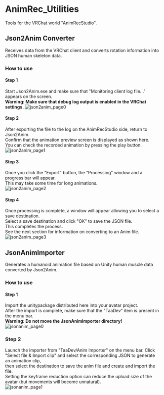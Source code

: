 # AnimRec_Utilities
Tools for the VRChat world "AnimRecStudio".

## Json2Anim Converter
Receives data from the VRChat client and converts rotation information into JSON human skeleton data.
### How to use
#### Step 1
Start Json2Anim.exe and make sure that "Monitoring client log file..." appears on the screen.  
**Warning: Make sure that debug log output is enabled in the VRChat settings.**
![json2anim_page0](https://github.com/user-attachments/assets/5dd85222-29b5-486f-99a8-3d07f5a971e5)
#### Step 2
After exporting the file to the log on the AnimRecStudio side, return to Json2Anim.  
Confirm that the animation preview screen is displayed as shown here.  
You can check the recorded animation by pressing the play button.  
![json2anim_page1](https://github.com/user-attachments/assets/bb1c79e5-d439-46c6-8129-e3a76fd7856e)
#### Step 3
Once you click the "Export" button, the "Processing" window and a progress bar will appear.  
This may take some time for long animations.  
![json2anim_page2](https://github.com/user-attachments/assets/6e79b57e-4f2e-4978-a768-c551429df493)
#### Step 4
Once processing is complete, a window will appear allowing you to select a save destination.  
Select a save destination and click "OK" to save the JSON file.  
This completes the process.  
See the next section for information on converting to an Anim file.  
![json2anim_page3](https://github.com/user-attachments/assets/867be11b-06cd-4c6e-8c89-152dad96c873)

## JsonAnimImporter
Generates a humanoid animation file based on Unity human muscle data converted by Json2Anim.
### How to use
#### Step 1
Import the unitypackage distributed here into your avatar project.  
After the import is complete, make sure that the "TaaDev" item is present in the menu bar.  
**Warning: Do not move the JsonAnimImporter directory!**
![jsonanim_page0](https://github.com/user-attachments/assets/f0537021-b84d-4bc4-b2ec-e081ddf12468)
### Step 2
Launch the importer from "TaaDev/Anim Importer" on the menu bar.
Click "Select file & Import clip" and select the corresponding JSON to generate an animation clip,  
then select the destination to save the anim file and create and import the file.  
Setting the keyframe reduction option can reduce the upload size of the avatar (but movements will become unnatural).  
![jsonanim_page1](https://github.com/user-attachments/assets/1fd1e135-75ab-4daf-9f21-19b79915181c)
